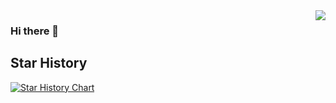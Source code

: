 <img align="right" src="https://github-readme-stats.vercel.app/api?username=crazypoo&show_icons=true&icon_color=CE1D2D&text_color=718096&bg_color=ffffff&hide_title=true" />

### Hi there 👋
## Star History

[![Star History Chart](https://api.star-history.com/svg?repos=crazypoo/PTools&type=Date)](https://star-history.com/#crazypoo/PTools&Date)

<!--
**crazypoo/crazypoo** is a ✨ _special_ ✨ repository because its `README.md` (this file) appears on your GitHub profile.

Here are some ideas to get you started:

- 🔭 I’m currently working on ...
- 🌱 I’m currently learning ...
- 👯 I’m looking to collaborate on ...
- 🤔 I’m looking for help with ...
- 💬 Ask me about ...
- 📫 How to reach me: ...
- 😄 Pronouns: ...
- ⚡ Fun fact: ...
-->
